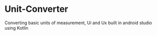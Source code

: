 # Unit-Converter
Converting basic units of measurement, Ui and Ux built in android studio using Kotlin

